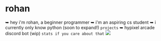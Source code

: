 # rohan
➥ hey i'm rohan, a beginner programmer
➥ i'm an aspiring cs student
➥ i currently only know python (soon to expand!)
`projects`
➥ hypixel arcade discord bot (wip)
`stats if you care about that`
![](https://github-readme-stats.vercel.app/api?username=rohxn-o&theme=nord&hide_border=true&include_all_commits=false&count_private=false)<br/>
